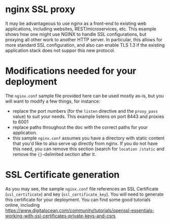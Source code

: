 # nginx SSL proxy

It may be advantageous to use nginx as a front-end to existing web applications, including websites, REST/microservices, etc. This example shows how one might use NGINX to handle SSL configurations, but proxying all other work to another HTTP server. In particular, this allows for more standard SSL configuration, and also can enable TLS 1.3 if the existing application stack does not suppor this new protocol. 

# Modifications needed for your deployment

The `nginx.conf` sample file provided here can be used mostly as-is, but you will want to modify a few things, for instance:
 - replace the port numbers (for the `listen` directive and the `proxy_pass` value) to suit your needs. This example listens on port 8443 and proxies to 6001
 - replace paths throughout the doc with the correct paths for your application.
 - this sample `nginx.conf` assumes you have a directory with static content that you'd like to also serve up directly from nginx. If you do not have this need, you can remove this section (search for `location /static` and remove the `{}`-delimited section after it. 
 
# SSL Certificate generation
As you may see, the sample `nginx.conf` file references an SSL Certificate (`ssl_certificate`) and key (`ssl_certificate_key`). You will need to generate this certificate for your deployment. You can find some good tutorials online, including https://www.digitalocean.com/community/tutorials/openssl-essentials-working-with-ssl-certificates-private-keys-and-csrs
